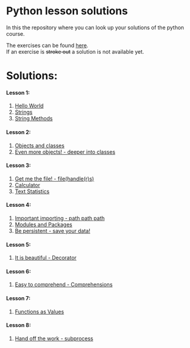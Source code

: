 # Python lesson solutions

In this the repository where you can look up your solutions of the python course.

The exercises can be found [here](http://fsr.github.io/python-lessons/).  
If an exercise is ~~stroke out~~ a solution is not available yet.

# Solutions:
#### Lesson 1:
1. [Hello World](01_getting_started/helloworld.py)
2. [Strings](01_getting_started/strings.py)
3. [String Methods](01_getting_started/string_methods.py)

#### Lesson 2:
1. [Objects and classes](02_objects_and_classes/objects_and_classes.py)
2. [Even more objects! - deeper into classes](02_objects_and_classes/more_objects.py)

#### Lesson 3:
1. [Get me the file! - file(handle(r)s)](03_builtins/file.py)
2. [Calculator](03_builtins/calculator.py)
3. [Text Statistics](03_builtins/text_stats.py)

#### Lesson 4:
1. [Important importing - path path path](04_modules_packages_pip/importing)
2. [Modules and Packages](04_modules_packages_pip/modules)
3. [Be persistent - save your data!](04_modules_packages_pip/persistence)

#### Lesson 5:
1. [It is beautiful - Decorator](05_decorators)

#### Lesson 6:
1. [Easy to comprehend - Comprehensions](06_comprehesions)

#### Lesson 7:
1. [Functions as Values](07_functions_advanced/funcsAsVals.py)

#### Lesson 8:
1. [Hand off the work - subprocess](08_process/subprocess_exercise.py)
